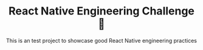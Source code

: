 <h1 align="center">React Native Engineering Challenge 🍬</h1>

<p align="center">This is an test project to showcase good React Native engineering practices</p>